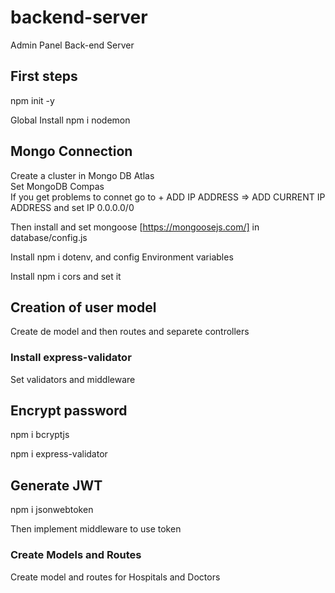 # backend-server
Admin Panel Back-end Server

## First steps

npm init -y 

Global Install npm i nodemon 

## Mongo Connection
Create a cluster in Mongo DB Atlas  
Set MongoDB Compas  
If you get problems to connet go to + ADD IP ADDRESS => ADD CURRENT IP ADDRESS and set IP 0.0.0.0/0

Then install and set mongoose [https://mongoosejs.com/] in database/config.js

Install npm i dotenv, and config Environment variables

Install npm i cors and set it

## Creation of user model

Create de model and then routes and separete controllers

### Install express-validator

Set validators and middleware

## Encrypt password

npm i bcryptjs

npm i express-validator

## Generate JWT

npm i jsonwebtoken

Then implement middleware to use token

### Create Models and Routes

Create model and routes for Hospitals and Doctors